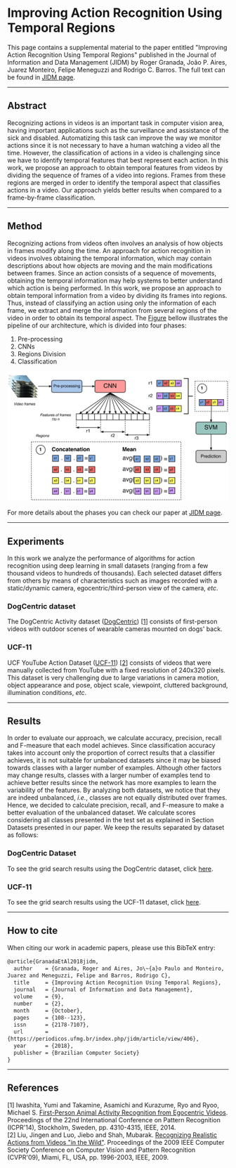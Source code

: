 # Improving Action Recognition Using Temporal Regions

This page contains a supplemental material to the paper entitled "Improving Action Recognition Using Temporal Regions" published in the Journal of Information and Data Management (JIDM) by Roger Granada, João P. Aires, Juarez Monteiro, Felipe Meneguzzi and Rodrigo C. Barros. The full text can be found in [JIDM page](https://periodicos.ufmg.br/index.php/jidm/article/view/406).

---
## Abstract

Recognizing actions in videos is an important task in computer vision area, having important applications such as the surveillance and assistance of the sick and disabled. Automatizing this task can improve the way we monitor actions since it is not necessary to have a human watching a video all the time. However, the classification of actions in a video is challenging since we have to identify temporal features that best represent each action. In this work, we propose an approach to obtain temporal features from videos by dividing the sequence of frames of a video into regions. Frames from these regions are merged in order to identify the temporal aspect that classifies actions in a video. Our approach yields better results when compared to a frame-by-frame classification.

---
## Method

Recognizing actions from videos often involves an analysis of how objects in frames modify along the time.
An approach for action recognition in videos involves obtaining the temporal information, which may contain descriptions about how objects are moving and the main modifications between frames.
Since an action consists of a sequence of movements, obtaining the temporal information may help systems to better understand which action is being performed.
In this work, we propose an approach to obtain temporal information from a video by dividing its frames into regions.
Thus, instead of classifying an action using only the information of each frame, we extract and merge the information from several regions of the video in order to obtain its temporal aspect.
The [Figure](#image) bellow illustrates the pipeline of our architecture, which is divided into four phases:

1. Pre-processing
2. CNNs
3. Regions Division
4. Classification

[image]: pipeline.png "Pipeline of our architecture for action recognition using multiple regions"
![Alt text][image]

For more details about the phases you can check our paper at [JIDM page](https://periodicos.ufmg.br/index.php/jidm/article/view/406).


---
## Experiments

In this work we analyze the performance of algorithms for action recognition using deep learning in small datasets (ranging from a few thousand videos to hundreds of thousands). Each selected dataset differs from others by means of characteristics such as images recorded with a static/dynamic camera, egocentric/third-person view of the camera, *etc*.

### DogCentric dataset

The DogCentric Activity dataset ([DogCentric](http://robotics.ait.kyushu-u.ac.jp/~yumi/db/first_dog.html)) [[1](#references)] consists of first-person videos with outdoor scenes of wearable cameras mounted on dogs' back.

### UCF-11

UCF YouTube Action Dataset ([UCF-11](http://crcv.ucf.edu/data/UCF_YouTube_Action.php)) [[2](#references)] consists of videos that were manually collected from YouTube with a fixed resolution of 240x320 pixels. This dataset is very challenging due to large variations in camera motion, object appearance and pose, object scale, viewpoint, cluttered background, illumination conditions, *etc*.


---
## Results
In order to evaluate our approach, we calculate accuracy, precision, recall and F-measure that each model achieves.
Since classification accuracy takes into account only the proportion of correct results that a classifier achieves, it is not suitable for unbalanced datasets since it may be biased towards classes with a larger number of examples.
Although other factors may change results, classes with a larger number of examples tend to achieve better results since the network has more examples to learn the variability of the features.
By analyzing both datasets, we notice that they are indeed unbalanced, *i.e.*, classes are not equally distributed over frames.
Hence, we decided to calculate precision, recall, and F-measure to make a better evaluation of the unbalanced dataset.
We calculate scores considering all classes presented in the test set as explained in Section Datasets presented in our paper.
We keep the results separated by dataset as follows:

### DogCentric Dataset

To see the grid search results using the DogCentric dataset, click [here](grid_search_dog.md).


### UCF-11

To see the grid search results using the UCF-11 dataset, click [here](grid_search_ucf11.md).

---
## How to cite

When citing our work in academic papers, please use this BibTeX entry:

```
@article{GranadaEtAl2018jidm,
  author    = {Granada, Roger and Aires, Jo\~{a}o Paulo and Monteiro, Juarez and Meneguzzi, Felipe and Barros, Rodrigo C},
  title     = {Improving Action Recognition Using Temporal Regions},
  journal   = {Journal of Information and Data Management},
  volume    = {9},
  number    = {2},
  month     = {October},
  pages     = {108--123},
  issn      = {2178-7107},
  url       = {https://periodicos.ufmg.br/index.php/jidm/article/view/406},
  year      = {2018},
  publisher = {Brazilian Computer Society}
}
```

---
## References

[1] Iwashita, Yumi and Takamine, Asamichi and Kurazume, Ryo and Ryoo, Michael S. [First-Person Animal Activity Recognition from Egocentric Videos](http://dx.doi.org/10.1109/ICPR.2014.739). Proceedings of the 22nd International Conference on Pattern Recognition (ICPR'14), Stockholm, Sweden, pp. 4310-4315, IEEE, 2014.  
[2] Liu, Jingen and Luo, Jiebo and Shah, Mubarak. [Recognizing Realistic Actions from Videos "in the Wild"](https://doi.org/10.1109/CVPR.2009.5206744). Proceedings of the 2009 IEEE Computer Society Conference on Computer Vision and Pattern Recognition (CVPR'09), Miami, FL, USA, pp. 1996-2003, IEEE, 2009.  
